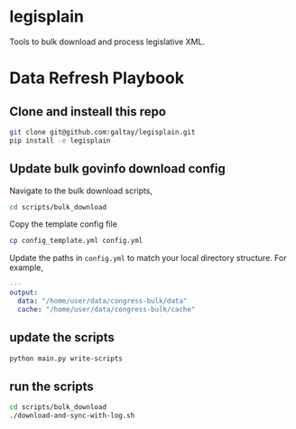 # legisplain


Tools to bulk download and process legislative XML.


# Data Refresh Playbook


## Clone and insteall this repo

```bash
git clone git@github.com:galtay/legisplain.git
pip install -e legisplain
```

## Update bulk govinfo download config

Navigate to the bulk download scripts,

```bash
cd scripts/bulk_download
```

Copy the template config file

```bash
cp config_template.yml config.yml
```

Update the paths in `config.yml` to match your local directory structure.
For example,

```yaml
---
output:
  data: "/home/user/data/congress-bulk/data"
  cache: "/home/user/data/congress-bulk/cache"
```

## update the scripts

```bash
python main.py write-scripts
```


## run the scripts

```bash
cd scripts/bulk_download
./download-and-sync-with-log.sh
```
